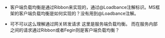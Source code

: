 
- 客户端负载均衡是通过Ribbon来实现的，通过@Loadbance注解标识。MS框架的客户端负载均衡是如何实现的？没有用到@Loadbance注解。

- 可不可以这么理解通过网关转发请求 这里是服务端负载均衡。 而在服务内部之间的请求通过Ribbon或者Fegin则是客户端负载均衡？
